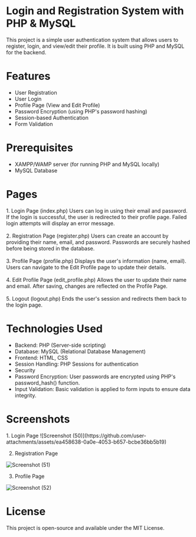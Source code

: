 <h1>Login and Registration System with PHP & MySQL</h1>
<p>This project is a simple user authentication system that allows users to register, login, and view/edit their profile. It is built using PHP and MySQL for the backend.</p>

<h1>Features</h1>
<ul>
  <li>User Registration</li>
  <li> User Login</li>
  <li> Profile Page (View and Edit Profile)</li>
  <li>Password Encryption (using PHP's password hashing)</li>
  <li>Session-based Authentication</li>
  <li>Form Validation</li>
</ul>
<h1>Prerequisites</h1>
<ul>
  <li>XAMPP/WAMP server (for running PHP and MySQL locally)</li>
  <li>MySQL Database</li>
</ul>

<h1>Pages</h1>
1. Login Page (index.php)
Users can log in using their email and password.
If the login is successful, the user is redirected to their profile page.
Failed login attempts will display an error message.<br><br>
2. Registration Page (register.php)
Users can create an account by providing their name, email, and password.
Passwords are securely hashed before being stored in the database.<br><br>
3. Profile Page (profile.php)
Displays the user's information (name, email).
Users can navigate to the Edit Profile page to update their details.<br><br>
4. Edit Profile Page (edit_profile.php)
Allows the user to update their name and email.
After saving, changes are reflected on the Profile Page.<br><br>
5. Logout (logout.php)
Ends the user's session and redirects them back to the login page.

<h1>Technologies Used</h1>
<ul>
  <li>Backend: PHP (Server-side scripting)</li>
  <li>Database: MySQL (Relational Database Management)</li>
  <li>Frontend: HTML, CSS</li>
  <li>Session Handling: PHP Sessions for authentication</li>
  <li>Security</li>
  <li>Password Encryption: User passwords are encrypted using PHP's password_hash() function.</li>
  <li>Input Validation: Basic validation is applied to form inputs to ensure data integrity.</li>
</ul> 
<h1>Screenshots</h1>
1. Login Page
![Screenshot (50)](https://github.com/user-attachments/assets/ea458638-0a0e-4053-b657-bcbe36bb5b19)

2. Registration Page
   
![Screenshot (51)](https://github.com/user-attachments/assets/8bff1d0e-85e6-451b-9cb3-7302cb77b3cc)

3. Profile Page

![Screenshot (52)](https://github.com/user-attachments/assets/2172617b-f753-4be0-a3f7-f1c1b9109556)

<h1>License</h1>
This project is open-source and available under the MIT License.

